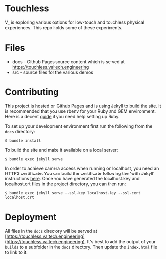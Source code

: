 # Touchless

V_ is exploring various options for low-touch and touchless physical experiences. This repo holds some of these experiments.

# Files

* docs - Github Pages source content which is served at https://touchless.valtech.engineering
* src - source files for the various demos

# Contributing

This project is hosted on Github Pages and is using Jekyll to build the site. It is recommended that you use rbenv for your Ruby and GEM environment. Here is a decent [guide](https://jekyllrb.com/docs/installation/) if you need help setting up Ruby.

To set up your development environment first run the following from the `docs` directory:

`$ bundle install`

To build the site and make it available on a local server:

`$ bundle exec jekyll serve`

In order to achieve camera access when running on localhost, you need an HTTPS certificate. You can build the certificate following the 'with Jekyll' instructions [here](https://dev.to/remotesynth/running-ssl-on-localhost-42ol).
Once you have generated the localhost.key and localhost.crt files in the project directory, you can then run:

`$ bundle exec jekyll serve --ssl-key localhost.key --ssl-cert localhost.crt`

# Deployment

All files in the `docs` directory will be served at [https://touchless.valtech.engineering](https://touchless.valtech.engineering). It's best to add the output of your `builds` to a subfolder in the `docs` directory. Then update the `index.html` file to link to it.


